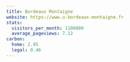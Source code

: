 ```yaml
---
title: Bordeaux Montaigne
website: https://www.u-bordeaux-montaigne.fr
stats:
  visitors_per_month: 1100000
  average_pageviews: 7.12
carbon:
  home: 2.95
  legal: 0.46
---
```

